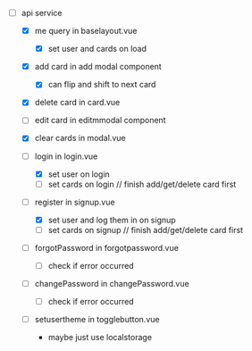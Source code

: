 * [ ] api service

  - [x] me query in baselayout.vue
    - [x] set user and cards on load

  - [x] add card in add modal component
    - [x] can flip and shift to next card
  
  - [x] delete card in card.vue
  
  - [ ] edit card in editmmodal component

  - [x] clear cards in modal.vue

  - [ ] login in login.vue
    * [x] set user on login
    * [ ] set cards on login // finish add/get/delete card first

  - [ ] register in signup.vue
    * [x] set user and log them in on signup
    * [ ] set cards on signup // finish add/get/delete card first

  - [ ] forgotPassword in forgotpassword.vue
    * [ ] check if error occurred

  - [ ] changePassword in changePassword.vue
    * [ ] check if error occurred

  - [ ] setusertheme in togglebutton.vue
    * maybe just use localstorage